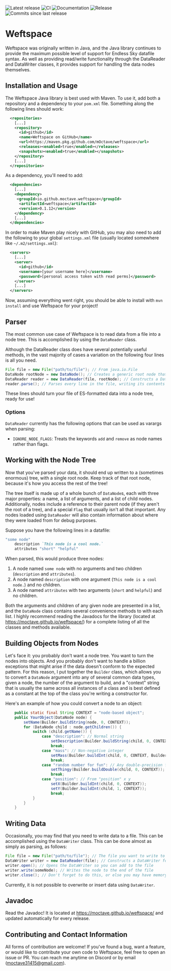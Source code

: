 ![Latest release](https://img.shields.io/github/v/release/mOctave/weftspace)
![CI](https://img.shields.io/github/actions/workflow/status/mOctave/weftspace/ci?label=CI)
![Documentation](https://img.shields.io/github/actions/workflow/status/mOctave/weftspace/docs.yml?label=Documentation)
![Release](https://img.shields.io/github/actions/workflow/status/mOctave/weftspace/release.yml?label=Release)
![Commits since last release](https://img.shields.io/github/commits-since/mOctave/weftspace/latest)

# Weftspace
Weftspace was originally written in Java, and the Java library continues to provide the maximum possible level of support for Endless Sky datafile syntax. As well as providing read/write functionality through the DataReader and DataWriter classes, it provides support for handling the data nodes themselves.

## Installation and Usage
The Weftspace Java library is best used with Maven. To use it, add both a repository and a dependency to your `pom.xml` file. Something along the following lines should work:

```xml
  <repositories>
	[...]
    <repository>
      <id>github</id>
      <name>Weftspace on GitHub</name>
      <url>https://maven.pkg.github.com/mOctave/weftspace</url>
      <releases><enabled>true</enabled></releases>
      <snapshots><enabled>true</enabled></snapshots>
    </repository>
	[...]
  </repositories>
```

As a dependency, you'll need to add:
```xml
  <dependencies>
	[...]
    <dependency>
     <groupId>io.github.moctave.weftspace</groupId>
      <artifactId>weftspace</artifactId>
      <version>0.1.12</version>
    </dependency>
	[...]
  </dependencies>
```

In order to make Maven play nicely with GitHub, you may also need to add the following to your global `settings.xml` file (usually located somewhere like `~/.m2/settings.xml`):

```xml
  <servers>
	[...]
    <server>
      <id>github</id>
      <username>[your username here]</username>
      <password>[personal access token with read perms]</password>
    </server>
	[...]
  </servers>
```

Now, assuming everything went right, you should be able to install with `mvn install` and use Weftspace for your project!

## Parser

The most common use case of Weftspace is to read data from a file into a node tree. This is accomplished by using the `DataReader` class.

Although the DataReader class does have several potentially useful methods, in the vast majority of cases a variation on the following four lines is all you need.

```java
File file = new File("path/to/file"); // From java.io.File
DataNode rootNode = new DataNode(); // Creates a generic root node that you'll access your parsed nodes from later
DataReader reader = new DataReader(file, rootNode); // Constructs a DataReader
reader.parse(); // Parses every line in the file, writing its contents as children of rootNode, and automatically handling exceptions
```

These lines should turn your file of ES-formatted data into a node tree, ready for use!

### Options

`DataReader` currently has the following options that can be used as varargs when parsing:
- `IGNORE_NODE_FLAGS`: Treats the keywords `add` and `remove` as node names rather than flags.

## Working with the Node Tree

Now that you've parsed your data, it should end up written to a (sometimes enormous) tree, with a single root node. Keep track of that root node, because it's how you access the rest of the tree!

The tree itself is made up of a whole bunch of `DataNode`s, each with three major properties: a name, a list of arguments, and a list of child nodes. Additionally, nodes include a reference to their parent node (if they aren't the root of a tree), and a special `Flag` that usually isn't all that important. Any nodes loaded using `DataReader` will also contain information about where they were loaded from for debug purposes.

Suppose you have the following lines in a datafile:

```ruby
"some node"
	description `This node is a cool node.`
	attributes "short" "helpful"
```

When parsed, this would produce three nodes:
1. A node named `some node` with no arguments and two children (`description` and `attributes`).
2. A node named `description` with one argument (`This node is a cool node.`) and no children.
3. A node named `attributes` with two arguments (`short` and `helpful`) and no children.

Both the arguments and children of any given node are presented in a list, and the `DataNode` class contains several convenience methods to with each list. I highly recommend reading the Javadocs for the library (located at https://moctave.github.io/weftspace/) for a complete listing of all the classes and methods available.

## Building Objects from Nodes

Let's face it: you probably don't want a node tree. You want to turn the nodes into objects. And you probably don't want to handle a billion exceptions that might arise if the data doesn't conform to the expected pattern. For this reason, I put together the `Builder` class, which allows you to convert a `DataNode` argument into any of several common data types, given a node, the number of the argument to build, and a "context" string that is usually the same across all instances of a class and is best defined as a constant at the top of the class you're writing a constructor for.

Here's an example of how you could convert a node to an object:

```java
	public static final String CONTEXT = "node-based object";
	public YourObject(DataNode node) {
		setName(Builder.buildString(node, 0, CONTEXT));
		for (DataNode child : node.getChildren()) {
			switch (child.getName()) {
				case "description": // Normal string
					setDescription(Builder.buildString(child, 0, CONTEXT));
					break;
				case "mass": // Non-negative integer
					setMass(Builder.buildInt(child, 0, CONTEXT, Builder.IntType.NATURAL));
					break;
				case "random number for fun": // Any double-precision float
					setThingy(Builder.buildDouble(child, 0, CONTEXT));
					break;
				case "position": // From "position" x y
					setX(Builder.buildInt(child, 0, CONTEXT));
					setY(Builder.buildInt(child, 1, CONTEXT));
					break;
			}
		}
	}
```

## Writing Data

Occasionally, you may find that you need to write data to a file. This can be accomplished using the `DataWriter` class. This can be done almost as simply as parsing, as follows:

```java
File file = new File("path/to/file"); // The file you want to write to
DataWriter writer = new DataReader(file); // Constructs a DataWriter for the file
writer.open(); // Opens the DataWriter so you can add to the file
writer.write(someNode); // Writes the node to the end of the file
writer.close(); // Don't forget to do this, or else you may have memory leaks!
```

Currently, it is not possible to overwrite or insert data using `DataWriter`.

## Javadoc

Read the Javadoc! It is located at https://moctave.github.io/weftspace/ and updated automatically for every release.

## Contributing and Contact Information

All forms of contribution are welcome! If you've found a bug, want a feature, or would like to contribute your own code to Weftspace, feel free to open an issue or PR. You can reach me anytime on Discord or by email (moctave31415@gmail.com).
